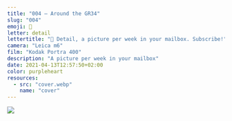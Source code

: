 ```yaml
---
title: "004 — Around the GR34"
slug: "004"
emoji: 👀
letter: detail
lettertitle: "👀 Detail, a picture per week in your mailbox. Subscribe!"
camera: "Leica m6"
film: "Kodak Portra 400"
description: "A picture per week in your mailbox"
date: 2021-04-13T12:57:50+02:00
color: purpleheart
resources:
  - src: "cover.webp"
    name: "cover"
---
```

![](cover)
